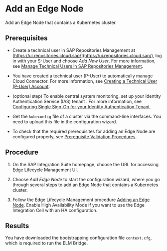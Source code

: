 <!-- loiod96772ff6f7644df870ebbfb861e75fd -->

# Add an Edge Node

Add an Edge Node that contains a Kubernetes cluster.



<a name="loiod96772ff6f7644df870ebbfb861e75fd__prereq_nbs_lth_vlb"/>

## Prerequisites

-   Create a technical user in SAP Repositories Management at [https://ui.repositories.cloud.sap/](https://ui.repositories.cloud.sap/), log in with your S-User and choose *Add New User*. For more information, see [Manage Technical Users in SAP Repositories Management](https://help.sap.com/docs/RBSC/0a64be17478d4f5ba45d14ab62b0d74c/7e83dfc309834942b441fc2106c5b7f5.html?locale=en-US&state=PRODUCTION&version=Cloud).

-   You have created a technical user \(P-User\) to automatically manage Cloud Connector. For more information, see [Creating a Technical User \(P-User\) Account](https://help.sap.com/docs/EDGE_LIFECYCLE_MANAGEMENT/9d5719aae5aa4d479083253ba79c23f9/edcd1a455afb4cb0b6b1b3d148256468.html?locale=en-US&state=PRODUCTION&version=SHIP).

-   \(optional step\) To enable central system monitoring, set up your Identity Authentication Service \(IAS\) tenant . For more information, see [Configuring Single Sign-On for your Identity Authentication Tenant](https://help.sap.com/docs/EDGE_LIFECYCLE_MANAGEMENT/9d5719aae5aa4d479083253ba79c23f9/2c4e91eb250a45819086b6c2a956f72f.html?locale=en-US&state=PRODUCTION&version=SHIP).

-   Get the `kubeconfig` file of a cluster via the command-line interfaces. You need to upload this file in the configuration wizard.

-   To check that the required prerequisites for adding an Edge Node are configured properly, see [Prerequisite Validation Procedures](https://help.sap.com/docs/EDGE_LIFECYCLE_MANAGEMENT/9d5719aae5aa4d479083253ba79c23f9/b71d5ab83a454ff9a5ed95c1ee8408e2.html?locale=en-US&state=PRODUCTION&version=SHIP).




## Procedure

1.  On the SAP Integration Suite homepage, choose the URL for accessing Edge Lifecycle Management UI.

2.  Choose *Add Edge Node* to start the configuration wizard, where you go through several steps to add an Edge Node that contains a Kubernetes cluster.

3.  Follow the Edge Lifecycle Management procedure [Adding an Edge Node](https://help.sap.com/docs/EDGE_LIFECYCLE_MANAGEMENT/9d5719aae5aa4d479083253ba79c23f9/0a222b9c99d94f56abdcfe27f5be0afa.html?locale=en-US&state=PRODUCTION&version=SHIP). Enable High Availability Mode if you want to use the Edge Integration Cell with an HA configuration.




<a name="loiod96772ff6f7644df870ebbfb861e75fd__result_oys_hz4_fvb"/>

## Results

You have downloaded the bootstrapping configuration file `context.cfg`, which is required to run the ELM Bridge.

